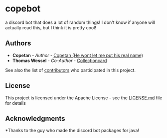 # copebot
a discord bot that does a lot of random things! I don't know if anyone will actually read this, but I think it is pretty cool!

## Authors

* **Copetan** - *Author* - [Copetan (He wont let me put his real name)](https://github.com/Copetan)
* **Thomas Wessel** - *Co-Author* - [Collectioncard](https://github.com/Collectioncard)

See also the list of [contributors](https://github.com/your/project/contributors) who participated in this project.

## License

This project is licensed under the Apache License - see the [LICENSE.md](LICENSE.md) file for details

## Acknowledgments

*Thanks to the guy who made the discord bot packages for java!
